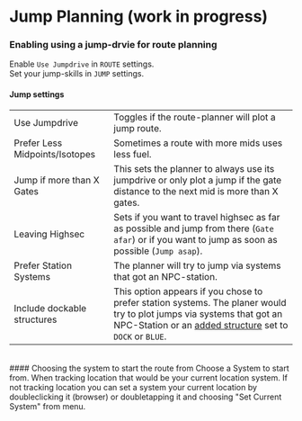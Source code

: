 # Jump Planning (work in progress)

### Enabling using a jump-drvie for route planning
Enable `Use Jumpdrive` in `ROUTE` settings.<br>
Set your jump-skills in `JUMP` settings.<br>

#### Jump settings
|  |  |
|--|--|
| Use Jumpdrive | Toggles if the route-planner will plot a jump route. |
| Prefer Less Midpoints/Isotopes | Sometimes a route with more mids uses less fuel. |
| Jump if more than X Gates | This sets the planner to always use its jumpdrive or only plot a jump if the gate distance to the next mid is more than X gates. |
| Leaving Highsec | Sets if you want to travel highsec as far as possible and jump from there (`Gate afar`) or if you want to jump as soon as possible (`Jump asap`). |
| Prefer Station Systems | The planner will try to jump via systems that got an NPC-station. |
| Include dockable structures | This option appears if you chose to prefer station systems. The planer would try to plot jumps via systems that got an NPC-Station or an [added structure](https://eveeye.readthedocs.io/en/latest/sharing/structures/) set to `DOCK` or `BLUE`. |

<br>
#### Choosing the system to start the route from
Choose a System to start from. When tracking location that would be your current location system. If not tracking location you can set a system your current location by doubleclicking it (browser) or doubletapping it and choosing "Set Current System" from menu.

<!--stackedit_data:
eyJoaXN0b3J5IjpbNTEzNzk3MDcyLDE4MzU1NjM1NjAsLTE3MD
A5NjUwODIsMTYyOTYyMzIzMSwtMTk4NTUxNjE3NF19
-->